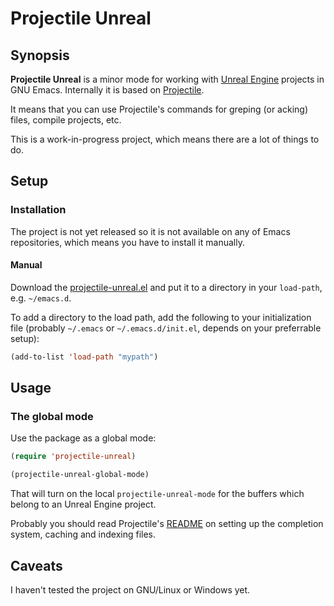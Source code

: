 # Projectile Unreal

## Synopsis

**Projectile Unreal** is a minor mode for working with [Unreal Engine](https://www.unrealengine.com/) projects in GNU Emacs.
Internally it is based on [Projectile](https://github.com/bbatsov/projectile).

It means that you can use Projectile's commands for greping (or acking) files, compile projects, etc.

This is a work-in-progress project, which means there are a lot of things to do.

## Setup

### Installation

The project is not yet released so it is not available on any of Emacs repositories, which means you have to install it
manually.

#### Manual

Download the [projectile-unreal.el](https://gitlab.com/manenko/projectile-unreal/-/raw/master/projectile-unreal.el) and
put it to a directory in your `load-path`, e.g. `~/emacs.d`.

To add a directory to the load path, add the following to your initialization file 
(probably `~/.emacs` or `~/.emacs.d/init.el`, depends on your preferrable setup):

```el
(add-to-list 'load-path "mypath")
```

## Usage

### The global mode

Use the package as a global mode:

```el
(require 'projectile-unreal)

(projectile-unreal-global-mode)
```

That will turn on the local `projectile-unreal-mode` for the buffers which belong to an Unreal Engine project.

Probably you should read Projectile's [README](https://github.com/bbatsov/projectile) on setting up the completion system,
caching and indexing files.

## Caveats

I haven't tested the project on GNU/Linux or Windows yet.
